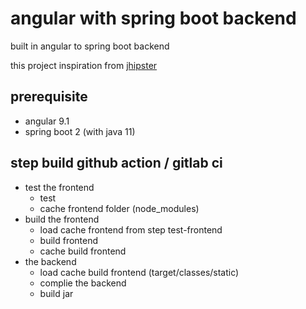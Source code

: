 # angular with spring boot backend

built in angular to spring boot backend

this project inspiration from [jhipster](http://jhipster.tech)

## prerequisite

- angular 9.1
- spring boot 2 (with java 11)

## step build github action / gitlab ci

- test the frontend
  - test
  - cache frontend folder (node_modules)
- build the frontend
  - load cache frontend from step test-frontend
  - build frontend
  - cache build frontend
- the backend
  - load cache build frontend (target/classes/static)
  - complie the backend
  - build jar
